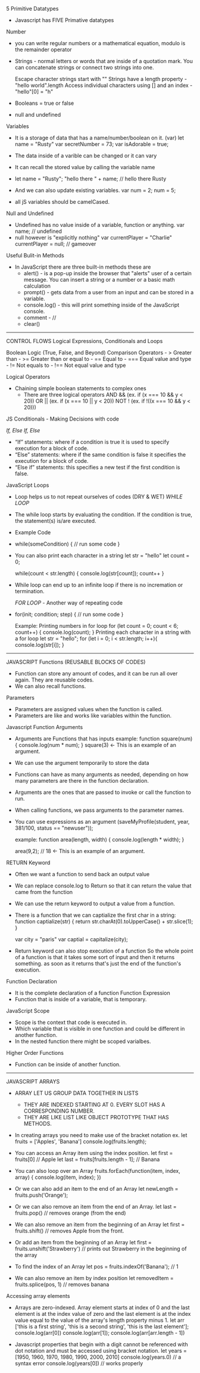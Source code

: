 5 Primitive Datatypes

- Javascript has FIVE Primative datatypes

Number

- you can write regular numbers or a mathematical equation, modulo is the remainder operator
- Strings - normal letters or words that are inside of a quotation mark. You can concatenate strings or connect two strings into one.

  Escape character strings start with "\"
  Strings have a length property - "hello world".length
  Access individual characters using [] and an index - "hello"[0] = "h"

- Booleans = true or false
- null and undefined

Variables

- It is a storage of data that has a name/number/boolean on it.
  (var) let name = "Rusty"
  var secretNumber = 73;
  var isAdorable = true;

- The data inside of a varible can be changed or it can vary

- It can recall the stored value by calling the variable name
- let name = "Rusty";
  "hello there " + name; // hello there Rusty
- And we can also update existing variables.
  var num = 2;
  num = 5;
- all jS variables should be camelCased.

Null and Undefined

- Undefined has no value inside of a variable, function or anything.
  var name; // undefined
- null however is "explicitly nothing"
  var currentPlayer = "Charlie"
  currentPlayer = null; // gameover

Useful Bulit-in Methods

- In JavaScript there are three built-in methods these are
  - alert() - is a pop-up inside the browser that "alerts" user of a certain message. You can insert a string or a number or a basic math calculation
  - prompt() - gets data from a user from an input and can be stored in a variable.
  - console.log() - this will print something inside of the JavaScript console.
  - comment - //
  - clear()

---

CONTROL FLOWS
Logical Expressions, Conditionals and Loops

Boolean Logic (True, False, and Beyond)
Comparison Operators - > Greater than - >= Greater than or equal to - == Equal to - === Equal value and type - != Not equals to - !== Not equal value and type

Logical Operators

- Chaining simple boolean statements to complex ones
  - There are three logical operators
    AND && (ex. if (x === 10 && y < 20))
    OR || (ex. if (x === 10 || y < 20))
    NOT ! (ex. if !((x === 10 && y < 20)))

JS Conditionals - Making Decisions with code

_If, Else If, Else_

- “If” statements: where if a condition is true it is used to specify execution for a block of code.
- “Else” statements: where if the same condition is false it specifies the execution for a block of code.
- “Else if” statements: this specifies a new test if the first condition is false.

JavaScript Loops

- Loop helps us to not repeat ourselves of codes (DRY & WET)
  _WHILE LOOP_
- The while loop starts by evaluating the condition. If the condition is true, the statement(s) is/are executed.
- Example Code
- while(someCondition) {
  // run some code
  }
- You can also print each character in a string
  let str = "hello"
  let count = 0;

  while(count < str.length) {
  console.log(str[count]);
  count++
  }

- While loop can end up to an infinite loop if there is no incremation or termination.

  _FOR LOOP_ - Another way of repeating code

- for(init; condition; step) {
  // run some code
  }

  Example:
  Printing numbers in for loop
  for (let count = 0; count < 6; count++) {
  console.log(count);
  }
  Printing each character in a string with a for loop
  let str = "hello";
  for (let i = 0; i < str.length; i++){
  console.log(str[i]);
  }

---

JAVASCRIPT Functions (REUSABLE BLOCKS OF CODES)

- Function can store any amount of codes, and it can be run all over again.
  They are reusable codes.
- We can also recall functions.

Parameters

- Parameters are assigned values when the function is called.
- Parameters are like and works like variables within the function.

Javascript Function Arguments

- Arguments are Functions that has inputs
  example: function square(num) {
  console.log(num \* num);
  }
  square(3) <- This is an example of an argument.

- We can use the argument temporarily to store the data
- Functions can have as many arguments as needed, depending on how many parameters are there in the function declaration.
- Arguments are the ones that are passed to invoke or call the function to run.
- When calling functions, we pass arguments to the parameter names.
- You can use expressions as an argument (saveMyProfile(student, year, 381/100, status == "newuser"));

  example: function area(length, width) {
  console.log(length \* width);
  }

  area(9,2); // 18 <- This is an example of an argument.

RETURN Keyword

- Often we want a function to send back an output value
- We can replace console.log to Return so that it can return the value that came from the function
- We can use the return keyword to output a value from a function.

- There is a function that we can captialize the first char in a string:
  function captialize(str) {
  return str.charAt(0).toUpperCase() + str.slice(1);
  }

  var city = "paris"
  var captial = capitalize(city);

- Return keyword can also stop execution of a function
  So the whole point of a function is that it takes some sort of input and then it returns something.
  as soon as it returns that's just the end of the function's execution.

Function Declaration

- It is the complete declaration of a function
  Function Expression
- Function that is inside of a variable, that is temporary.

JavaScript Scope

- Scope is the context that code is executed in.
- Which variable that is visible in one function and could be different in another function.
- In the nested function there might be scoped varialbes.

Higher Order Functions

- Function can be inside of another function.

---

JAVASCRIPT ARRAYS

- ARRAY LET US GROUP DATA TOGETHER IN LISTS
  - THEY ARE INDEXED STARTING AT 0. EVERY SLOT HAS A CORRESPONDING NUMBER.
  - THEY ARE LIKE LIST LIKE OBJECT PROTOTYPE THAT HAS METHODS.
- In creating arrays you need to make use of the bracket notation
  ex. let fruits = ['Apples', 'Banana']
  console.log(fruits.length);

- You can access an Array item using the index position.
  let first = fruits[0] // Apple
  let last = fruits[fruits.length - 1]; // Banana

- You can also loop over an Array
  fruits.forEach(function(item, index, array) {
  console.log(item, index);
  })

- Or we can also add an item to the end of an Array
  let newLength = fruits.push('Orange');

- Or we can also remove an item from the end of an Array.
  let last = fruits.pop() // removes orange (from the end)

- We can also remove an item from the beginning of an Array
  let first = fruits.shift() // removes Apple from the front.

- Or add an item from the beginning of an Array
  let first = fruits.unshift('Strawberry') // prints out Strawberry in the beginning of the array

- To find the index of an Array
  let pos = fruits.indexOf('Banana'); // 1

- We can also remove an item by index position
  let removedItem = fruits.splice(pos, 1) // removes banana

Accessing array elements

- Arrays are zero-indexed. Array element starts at index of 0 and the last element is at the index value of zero and the last element is at the index value equal to the value of the array's length property minus 1.
  let arr ['this is a first string', 'this is a second string', 'this is the last element'];
  console.log(arr[0])
  console.log(arr[1]);
  console.log(arr[arr.length - 1])

- Javascript properties that begin with a digit cannot be referenced with dot notation and must be accessed using bracket notation.
  let years = [1950, 1960, 1970, 1980, 1990, 2000, 2010]
  console.log(years.0) // a syntax error
  console.log(years[0]) // works properly
